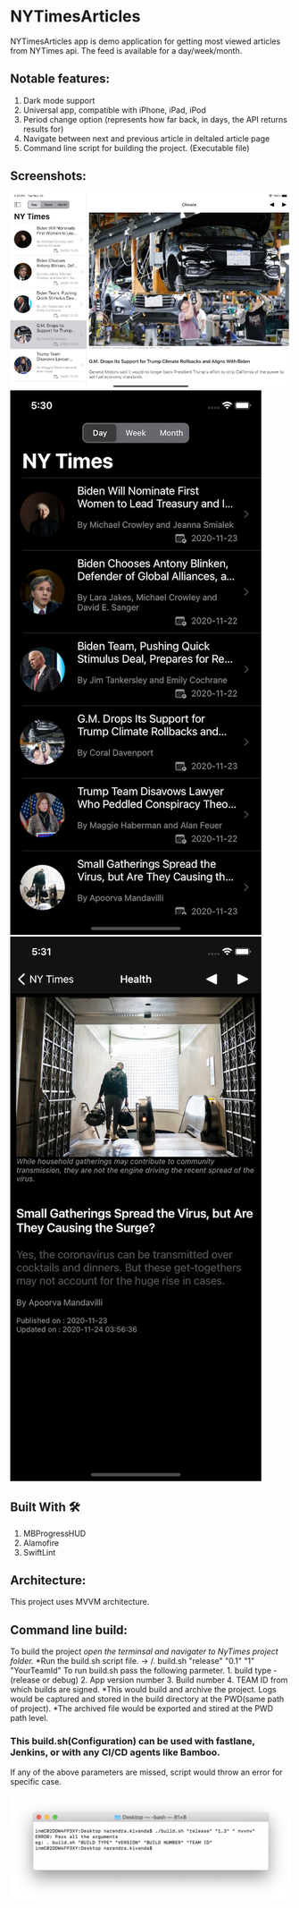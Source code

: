 # NYTimesArticles

NYTimesArticles app is demo application for getting most viewed articles from NYTimes api. The feed is available for a day/week/month.

## Notable features:
1. Dark mode support
2. Universal app, compatible with iPhone, iPad, iPod
3. Period change option (represents how far back, in days, the API returns results for)
4. Navigate between next and previous article in deltaled article page
5. Command line script for building the project. (Executable file)

## Screenshots:

![ScreenShot](https://github.com/NarenLK/NYTimesArticles/blob/main/NyTimes/Screens/one.png) ![ScreenShot](https://github.com/NarenLK/NYTimesArticles/blob/main/NyTimes/Screens/two.png) ![ScreenShot](https://github.com/NarenLK/NYTimesArticles/blob/main/NyTimes/Screens/three.png)


## Built With 🛠
1. MBProgressHUD
2. Alamofire
3. SwiftLint

## Architecture:
This project uses MVVM architecture.
  
## Command line build:
  To build the project 
      *open the terminsal and navigater to NyTimes project folder.*
      *Run the build.sh script file. -> /. build.sh "release" "0.1" "1" "YourTeamId" 
          To run build.sh pass the following parmeter. 
          1. build type - (release or debug)
          2. App version number
          3. Build number
          4. TEAM ID from which builds are signed.
      *This would build and archive the project. Logs would be captured and stored in the build directory at the PWD(same path of project).
      *The archived file would be exported and stired at the PWD path level. 
  
  
  ### This build.sh(Configuration) can be used with fastlane, Jenkins, or with any CI/CD agents like Bamboo.
  If any of the above parameters are missed, script would throw an error for specific case.
  
  #### ![ScreenShot](https://github.com/NarenLK/NYTimesArticles/blob/main/NyTimes/Screens/BuildError.png)

